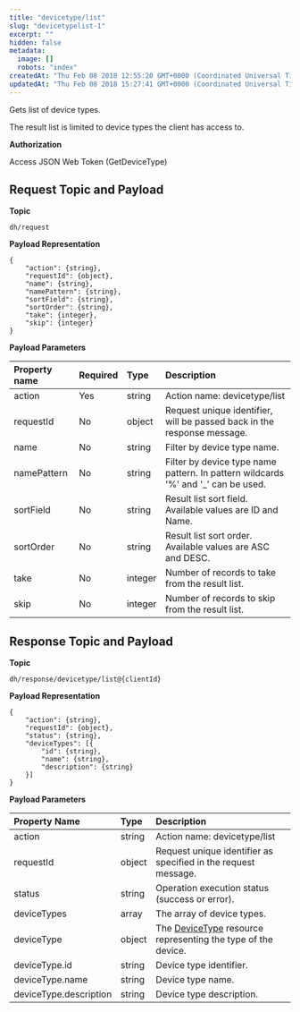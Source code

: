 ```yaml
---
title: "devicetype/list"
slug: "devicetypelist-1"
excerpt: ""
hidden: false
metadata: 
  image: []
  robots: "index"
createdAt: "Thu Feb 08 2018 12:55:20 GMT+0000 (Coordinated Universal Time)"
updatedAt: "Thu Feb 08 2018 15:27:41 GMT+0000 (Coordinated Universal Time)"
---
```

Gets list of device types.

The result list is limited to device types the client has access to.

**Authorization**

Access JSON Web Token (GetDeviceType)

## Request Topic and Payload

**Topic**

```text
dh/request
```

**Payload Representation**

```text
{
    "action": {string},
    "requestId": {object},
    "name": {string},
    "namePattern": {string},
    "sortField": {string},
    "sortOrder": {string},
    "take": {integer},
    "skip": {integer}
}
```

**Payload Parameters**

| Property name | Required | Type    | Description                                                                        |
| :------------ | :------- | :------ | :--------------------------------------------------------------------------------- |
| action        | Yes      | string  | Action name: devicetype/list                                                       |
| requestId     | No       | object  | Request unique identifier, will be passed back in the response message.            |
| name          | No       | string  | Filter by device type name.                                                        |
| namePattern   | No       | string  | Filter by device type name pattern. In pattern wildcards '%' and '\_' can be used. |
| sortField     | No       | string  | Result list sort field. Available values are ID and Name.                          |
| sortOrder     | No       | string  | Result list sort order. Available values are ASC and DESC.                         |
| take          | No       | integer | Number of records to take from the result list.                                    |
| skip          | No       | integer | Number of records to skip from the result list.                                    |

## Response Topic and Payload

**Topic**

```text
dh/response/devicetype/list@{clientId}
```

**Payload Representation**

```text
{
    "action": {string},
    "requestId": {object},
    "status": {string},
    "deviceTypes": [{
        "id": {string},
        "name": {string},
        "description": {string}
    }]
}
```

**Payload Parameters**

| Property Name          | Type   | Description                                                                    |
| :--------------------- | :----- | :----------------------------------------------------------------------------- |
| action                 | string | Action name: devicetype/list                                                   |
| requestId              | object | Request unique identifier as specified in the request message.                 |
| status                 | string | Operation execution status (success or error).                                 |
| deviceTypes            | array  | The array of device types.                                                     |
| deviceType             | object | The [DeviceType](doc:devicetype) resource representing the type of the device. |
| deviceType.id          | string | Device type identifier.                                                        |
| deviceType.name        | string | Device type name.                                                              |
| deviceType.description | string | Device type description.                                                       |
